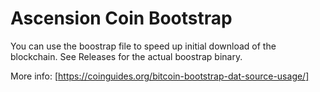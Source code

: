 # Ascension Coin Bootstrap

You can use the boostrap file to speed up initial download of the blockchain. See Releases for the actual boostrap binary.

More info: [https://coinguides.org/bitcoin-bootstrap-dat-source-usage/]
